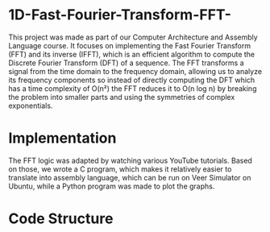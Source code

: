 # 1D-Fast-Fourier-Transform-FFT-
 This project was made as part of our Computer Architecture and Assembly Language course. 
 It focuses on implementing the Fast Fourier Transform (FFT) and its inverse (IFFT), which is an efficient algorithm to compute the Discrete Fourier Transform (DFT) of a sequence. The FFT transforms a signal from the time domain to the frequency domain, allowing us to analyze its frequency components so instead of directly computing the DFT which has a time complexity of O(n²) the FFT reduces it to O(n log n) by breaking the problem into smaller parts and using the symmetries of complex exponentials.

# Implementation
The FFT logic was adapted by watching various YouTube tutorials. Based on those, we wrote a C program, which makes it relatively easier to translate into assembly language, which can be run on Veer Simulator on Ubuntu, while a Python program was made to plot the graphs.


# Code Structure




 

